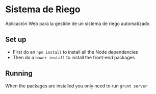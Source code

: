 Sistema de Riego
================

Aplicación Web para la gestión de un sistema de riego automatizado.

Set up
---------
- First do an `npm install` to install all the Node dependencies
- Then do a `bower install` to install the front-end packages

Running
---------
When the packages are installed you only need to run `grunt server`